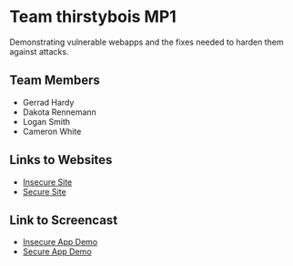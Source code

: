 # Team thirstybois MP1
Demonstrating vulnerable webapps and the fixes needed to harden them against attacks. 

## Team Members
* Gerrad Hardy
* Dakota Rennemann
* Logan Smith
* Cameron White

## Links to Websites
* [Insecure Site](http://134.122.118.50)
* [Secure Site](http://thirstybois.ddns.net)

## Link to Screencast
* [Insecure App Demo](https://www.youtube.com/watch?v=Po5i5Q5GoUQ&feature=youtu.be)
* [Secure App Demo](https://www.youtube.com/watch?v=P0lVGRbut3I&feature=youtu.be)
